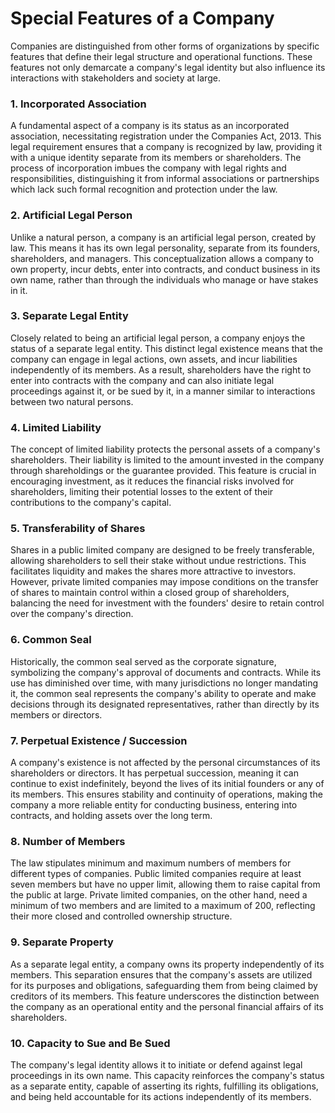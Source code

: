# Special Features of a Company

Companies are distinguished from other forms of organizations by specific features that define their legal structure and operational functions. These features not only demarcate a company's legal identity but also influence its interactions with stakeholders and society at large.

### 1. Incorporated Association

A fundamental aspect of a company is its status as an incorporated association, necessitating registration under the Companies Act, 2013. This legal requirement ensures that a company is recognized by law, providing it with a unique identity separate from its members or shareholders. The process of incorporation imbues the company with legal rights and responsibilities, distinguishing it from informal associations or partnerships which lack such formal recognition and protection under the law.

### 2. Artificial Legal Person

Unlike a natural person, a company is an artificial legal person, created by law. This means it has its own legal personality, separate from its founders, shareholders, and managers. This conceptualization allows a company to own property, incur debts, enter into contracts, and conduct business in its own name, rather than through the individuals who manage or have stakes in it.

### 3. Separate Legal Entity

Closely related to being an artificial legal person, a company enjoys the status of a separate legal entity. This distinct legal existence means that the company can engage in legal actions, own assets, and incur liabilities independently of its members. As a result, shareholders have the right to enter into contracts with the company and can also initiate legal proceedings against it, or be sued by it, in a manner similar to interactions between two natural persons.

### 4. Limited Liability

The concept of limited liability protects the personal assets of a company's shareholders. Their liability is limited to the amount invested in the company through shareholdings or the guarantee provided. This feature is crucial in encouraging investment, as it reduces the financial risks involved for shareholders, limiting their potential losses to the extent of their contributions to the company's capital.

### 5. Transferability of Shares

Shares in a public limited company are designed to be freely transferable, allowing shareholders to sell their stake without undue restrictions. This facilitates liquidity and makes the shares more attractive to investors. However, private limited companies may impose conditions on the transfer of shares to maintain control within a closed group of shareholders, balancing the need for investment with the founders' desire to retain control over the company's direction.

### 6. Common Seal

Historically, the common seal served as the corporate signature, symbolizing the company's approval of documents and contracts. While its use has diminished over time, with many jurisdictions no longer mandating it, the common seal represents the company's ability to operate and make decisions through its designated representatives, rather than directly by its members or directors.

### 7. Perpetual Existence / Succession

A company's existence is not affected by the personal circumstances of its shareholders or directors. It has perpetual succession, meaning it can continue to exist indefinitely, beyond the lives of its initial founders or any of its members. This ensures stability and continuity of operations, making the company a more reliable entity for conducting business, entering into contracts, and holding assets over the long term.

### 8. Number of Members

The law stipulates minimum and maximum numbers of members for different types of companies. Public limited companies require at least seven members but have no upper limit, allowing them to raise capital from the public at large. Private limited companies, on the other hand, need a minimum of two members and are limited to a maximum of 200, reflecting their more closed and controlled ownership structure.

### 9. Separate Property

As a separate legal entity, a company owns its property independently of its members. This separation ensures that the company's assets are utilized for its purposes and obligations, safeguarding them from being claimed by creditors of its members. This feature underscores the distinction between the company as an operational entity and the personal financial affairs of its shareholders.

### 10. Capacity to Sue and Be Sued

The company's legal identity allows it to initiate or defend against legal proceedings in its own name. This capacity reinforces the company's status as a separate entity, capable of asserting its rights, fulfilling its obligations, and being held accountable for its actions independently of its members.



